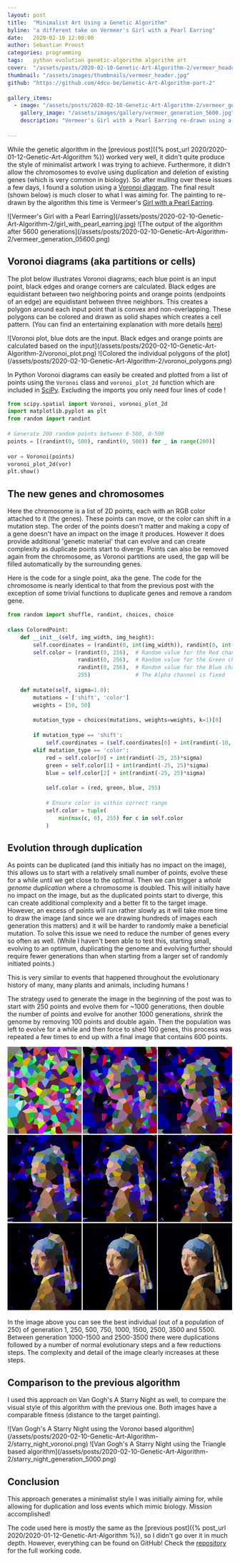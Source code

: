```yaml
---
layout: post
title:  "Minimalist Art Using a Genetic Algorithm"
byline: "a different take on Vermeer's Girl with a Pearl Earring"
date:   2020-02-10 12:00:00
author: Sebastian Proost
categories: programming
tags:	python evolution genetic-algorithm algorithm art
cover:  "/assets/posts/2020-02-10-Genetic-Art-Algorithm-2/vermeer_header.jpg"
thumbnail: "/assets/images/thumbnails/vermeer_header.jpg"
github: "https://github.com/4dcu-be/Genetic-Art-Algorithm-part-2"

gallery_items:
  - image: "/assets/posts/2020-02-10-Genetic-Art-Algorithm-2/vermeer_generation_05600.png"
    gallery_image: "/assets/images/gallery/vermeer_generation_5600.jpg"
    description: "Vermeer's Girl with a Pearl Earring re-drawn using a genetic algorithm in a minimalist style using a Voronoi diagram."

---
```


While the genetic algorithm in the [previous post]({% post_url 2020/2020-01-12-Genetic-Art-Algorithm %})
worked very well, it didn't quite produce the style of minimalist artwork I was trying to achieve. Furthermore, it didn't allow
the chromosomes to evolve using duplication and deletion of existing genes (which is very common in biology). So
after mulling over these issues a few days, I found a solution using a [Voronoi diagram]. The final 
result (shown below) is much closer to what I was aiming for. The painting to re-drawn by the algorithm this time is
Vermeer's [Girl with a Pearl Earring].

<div class="gallery-2-col" markdown="1">
![Vermeer's Girl with a Pearl Earring](/assets/posts/2020-02-10-Genetic-Art-Algorithm-2/girl_with_pearl_earring.jpg)
![The output of the algorithm after 5600 generations](/assets/posts/2020-02-10-Genetic-Art-Algorithm-2/vermeer_generation_05600.png)
</div>

## Voronoi diagrams (aka partitions or cells)

The plot below illustrates Voronoi diagrams; each blue point is an input point, black edges and orange corners are 
calculated. Black edges are equidistant between two neighboring points and orange points (endpoints of an edge) are equidistant 
between three neighbors. This creates a polygon around each input point that is convex and non-overlapping. These 
polygons can be colored and drawn as solid shapes which creates a cell pattern. (You can find an entertaining 
explanation with more details [here](https://youtu.be/Q804hv73L6U?t=66))

<div class="gallery-2-col" markdown="1">
![Voronoi plot, blue dots are the input. Black edges and orange points are calculated based on the input](/assets/posts/2020-02-10-Genetic-Art-Algorithm-2/voronoi_plot.png)
![Colored the individual polygons of the plot](/assets/posts/2020-02-10-Genetic-Art-Algorithm-2/voronoi_polygons.png)
</div>

In Python Voronoi diagrams can easily be created and plotted from a list of points using the `Voronoi` class and `voronoi_plot_2d`
function which are included in [SciPy]. Excluding the imports you only need four lines of code !

```python
from scipy.spatial import Voronoi, voronoi_plot_2d
import matplotlib.pyplot as plt
from random import randint

# Generate 200 random points between 0-500, 0-500
points = [(randint(0, 500), randint(0, 500)) for _ in range(200)]

vor = Voronoi(points)
voronoi_plot_2d(vor)
plt.show()
```

## The new genes and chromosomes

Here the chromosome is a list of 2D points, each with an RGB color attached to it (the genes). These points can move, 
or the color can shift in a mutation step. The order of the points doesn't matter and making a copy of a gene doesn't 
have an impact on the image it produces. However it does provide additional 'genetic material' that can evolve and 
can create complexity as duplicate points start to diverge. Points can also be removed again from the chromosome, as 
Voronoi partitions are used, the gap will be filled automatically by the surrounding genes. 

Here is the code for a single point, aka the gene. The code for the chromosome is nearly identical to that from the
previous post with the exception of some trivial functions to duplicate genes and remove a random gene.

```python
from random import shuffle, randint, choices, choice

class ColoredPoint:
    def __init__(self, img_width, img_height):
        self.coordinates = (randint(0, int(img_width)), randint(0, int(img_height)))
        self.color = (randint(0, 256),  # Random value for the Red channel
                      randint(0, 256),  # Random value for the Green channel
                      randint(0, 256),  # Random value for the Blue channel
                      255)              # The Alpha channel is fixed

    def mutate(self, sigma=1.0):
        mutations = ['shift', 'color']
        weights = [50, 50]

        mutation_type = choices(mutations, weights=weights, k=1)[0]

        if mutation_type == 'shift':
            self.coordinates = (self.coordinates[0] + int(randint(-10, 10)*sigma), self.coordinates[1] + int(randint(-10, 10)*sigma))
        elif mutation_type == 'color':
            red = self.color[0] + int(randint(-25, 25)*sigma)
            green = self.color[1] + int(randint(-25, 25)*sigma)
            blue = self.color[2] + int(randint(-25, 25)*sigma)

            self.color = (red, green, blue, 255)

            # Ensure color is within correct range
            self.color = tuple(
                min(max(c, 0), 255) for c in self.color
            )
```

## Evolution through duplication

As points can be duplicated (and this initially has no impact on the image), this allows us to start with a relatively 
small number of points, evolve these for a while until we get close to the 
optimal. Then we can trigger a *whole genome duplication* where a chromosome is doubled. This will initially have no
impact on the image, but as the duplicated points start to diverge, this can create additional complexity and a better fit
to the target image. However, an excess of points will run rather slowly as it will take more time to draw the image (and
since we are drawing hundreds of images each generation this matters) and it will be harder to randomly make a beneficial mutation.
To solve this issue we need to reduce the number of genes every so often as well. (While I haven't been able to test this, 
starting small, evolving to an optimum, duplicating the genome and evolving further should require fewer generations than when 
starting from a larger set of randomly initiated points.)

This is very similar to events that happened throughout the evolutionary history of many, many plants and animals, 
including humans ! 

The strategy used to generate the image in the beginning of the post was to start with 250 points and evolve them for 
~1000 generations, then double the number of points and evolve for another 1000 generations, shrink the genome by 
removing 100 points and double again. Then the population was left to evolve for a while and then force to shed 100 
genes, this process was repeated a few times to end up with a final image that contains 600 points. 

![The evolution at generation 1, 250, 500, 750, 1000, 1500, 2500, 3500 and 5500](/assets/posts/2020-02-10-Genetic-Art-Algorithm-2/vermeer_evolution.png)

In the image above you can see the best individual (out of a population of 250) of generation 1, 250, 500, 750, 1000, 
1500, 2500, 3500 and 5500. Between generation 1000-1500 and 2500-3500 there were duplications followed by a number of 
normal evolutionary steps and a few reductions steps. The complexity and detail of the image clearly increases at these
steps.


## Comparison to the previous algorithm

I used this approach on Van Gogh's A Starry Night as well, to compare the visual style of this algorithm with the previous
one. Both images have a comparable fitness (distance to the target painting).

<div class="gallery-2-col" markdown="1">
![Van Gogh's A Starry Night using the Voronoi based algorithm](/assets/posts/2020-02-10-Genetic-Art-Algorithm-2/starry_night_voronoi.png)
![Van Gogh's A Starry Night using the Triangle based algorithm](/assets/posts/2020-02-10-Genetic-Art-Algorithm-2/starry_night_generation_5000.png)
</div>

## Conclusion

This approach generates a minimalist style I was initially aiming for, while allowing for duplication and loss events
which mimic biology. Mission accomplished! 

The code used here is mostly the same as the [previous post]({% post_url 2020/2020-01-12-Genetic-Art-Algorithm %}), so I 
didn't go over it in much depth. However, everything can be found on GitHub! Check the
[repository](https://github.com/4dcu-be/Genetic-Art-Algorithm-part-2) for the full working code.

[Voronoi diagram]: https://en.wikipedia.org/wiki/Voronoi_diagram
[Girl with a Pearl Earring]: https://en.wikipedia.org/wiki/Girl_with_a_Pearl_Earring
[SciPy]: https://www.scipy.org/
